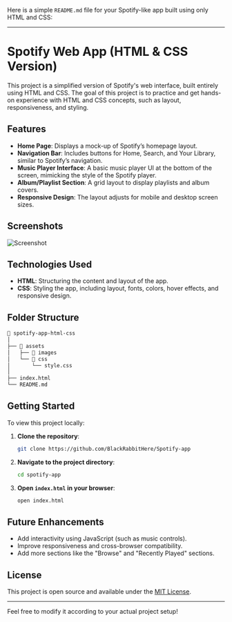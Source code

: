 Here is a simple `README.md` file for your Spotify-like app built using only HTML and CSS:

---

# Spotify Web App (HTML & CSS Version)

This project is a simplified version of Spotify's web interface, built entirely using HTML and CSS. The goal of this project is to practice and get hands-on experience with HTML and CSS concepts, such as layout, responsiveness, and styling.

## Features

- **Home Page**: Displays a mock-up of Spotify’s homepage layout.
- **Navigation Bar**: Includes buttons for Home, Search, and Your Library, similar to Spotify’s navigation.
- **Music Player Interface**: A basic music player UI at the bottom of the screen, mimicking the style of the Spotify player.
- **Album/Playlist Section**: A grid layout to display playlists and album covers.
- **Responsive Design**: The layout adjusts for mobile and desktop screen sizes.

## Screenshots

![Screenshot](./screenshot.png)

## Technologies Used

- **HTML**: Structuring the content and layout of the app.
- **CSS**: Styling the app, including layout, fonts, colors, hover effects, and responsive design.

## Folder Structure

```bash
📁 spotify-app-html-css
│
├── 📁 assets
│   ├── 📁 images
│   └── 📁 css
│       └── style.css
│
├── index.html
└── README.md
```

## Getting Started

To view this project locally:

1. **Clone the repository**:
   ```bash
   git clone https://github.com/BlackRabbitHere/Spotify-app
   ```
2. **Navigate to the project directory**:
   ```bash
   cd spotify-app
   ```
3. **Open `index.html` in your browser**:
   ```bash
   open index.html
   ```

## Future Enhancements

- Add interactivity using JavaScript (such as music controls).
- Improve responsiveness and cross-browser compatibility.
- Add more sections like the "Browse" and "Recently Played" sections.

## License

This project is open source and available under the [MIT License](LICENSE).

---

Feel free to modify it according to your actual project setup!
